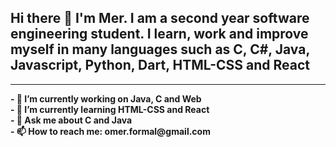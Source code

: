 
<h2> Hi there 👋 I'm Mer. I am a second year software engineering student. I learn, work and improve myself in many languages such as C, C#, Java, Javascript, Python, Dart, HTML-CSS and React</h2>
<hr>

<b>
- 🔭 I’m currently working on Java, C and Web <br>
- 🌱 I’m currently learning HTML-CSS and React <br>
- 💬 Ask me about C and Java <br>
- 📫 How to reach me: omer.formal@gmail.com <br>
</b>
